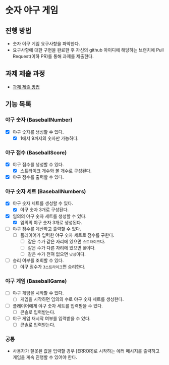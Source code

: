 # 숫자 야구 게임

## 진행 방법

- 숫자 야구 게임 요구사항을 파악한다.
- 요구사항에 대한 구현을 완료한 후 자신의 github 아이디에 해당하는 브랜치에 Pull Request(이하 PR)를 통해 과제를 제출한다.

## 과제 제출 과정

- [과제 제출 방법](https://github.com/next-step/nextstep-docs/tree/master/precourse)

## 기능 목록

### 야구 숫자 (BaseballNumber)

- [X] 야구 숫자를 생성할 수 있다.
  - [X] 1에서 9까지의 숫자만 가능하다.

### 야구 점수 (BaseballScore)

- [X] 야구 점수를 생성할 수 있다.
  - [X] 스트라이크 개수와 볼 개수로 구성된다.
- [X] 야구 점수를 출력할 수 있다.

### 야구 숫자 세트 (BaseballNumbers)

- [X] 야구 숫자 세트를 생성할 수 있다.
  - [X] 야구 숫자 3개로 구성된다.
- [X] 임의의 야구 숫자 세트를 생성할 수 있다.
  - [X] 임의의 야구 숫자 3개로 생성된다.
- [ ] 야구 점수를 계산하고 출력할 수 있다.
  - [ ] 플레이어가 입력한 야구 숫자 세트로 점수를 구한다.
    - [ ] 같은 수가 같은 자리에 있으면 `스트라이크`다.
    - [ ] 같은 수가 다른 자리에 있으면 `볼`이다.
    - [ ] 같은 수가 전혀 없으면 `낫싱`이다.
- [ ] 승리 여부를 조회할 수 있다.
  - [ ] 야구 점수가 `3스트라이크`면 승리한다.

### 야구 게임 (BaseballGame)

- [ ] 야구 게임을 시작할 수 있다.
  - [ ] 게임을 시작하면 임의의 수로 야구 숫자 세트를 생성한다.
- [ ] 플레이어에게 야구 숫자 세트를 입력받을 수 있다.
  - [ ] 콘솔로 입력받는다.
- [ ] 야구 게임 재시작 여부를 입력받을 수 있다.
  - [ ] 콘솔로 입력받는다.

### 공통

- 사용자가 잘못된 값을 입력할 경우 [ERROR]로 시작하는 에러 메시지를 출력하고 게임을 계속 진행할 수 있어야 한다.
